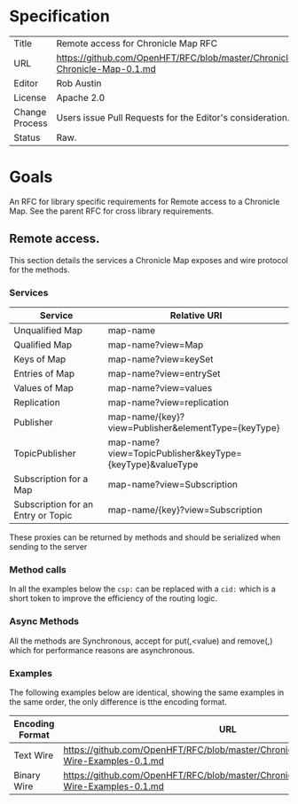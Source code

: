 # Specification

|         |                                                                         |
|:------- | ----------------------------------------------------------------------- |
| Title   | Remote access for Chronicle Map RFC                                     |
| URL     | https://github.com/OpenHFT/RFC/blob/master/Chronicle/Map/Remote/Remote-Chronicle-Map-0.1.md |
| Editor  | Rob Austin                                                            |
| License | Apache 2.0                                                              |
| Change Process | Users issue Pull Requests for the Editor's consideration.        |
| Status  | Raw.                                                                    |

# Goals
An RFC for library specific requirements for Remote access to a Chronicle Map. See the parent RFC for cross library requirements.

## Remote access.
This section details the services a Chronicle Map exposes and wire protocol for the methods.

### Services
| Service             | Relative URI                  |
| ----------------- | ----------------------------- |
| Unqualified Map  | map-name                      |
| Qualified Map     | map-name?view=Map                  |
| Keys of Map       | map-name?view=keySet               |
| Entries of Map    | map-name?view=entrySet             |
| Values of Map     | map-name?view=values               |
| Replication        | map-name?view=replication          |
| Publisher          | map-name/{key}?view=Publisher&elementType={keyType} |
| TopicPublisher   | map-name?view=TopicPublisher&keyType={keyType}&valueType |
| Subscription for a Map | map-name?view=Subscription        |
| Subscription for an Entry or Topic | map-name/{key}?view=Subscription |

These proxies can be returned by methods and should be serialized when sending to the server

### Method calls
In all the examples below the `csp:` can be replaced with a `cid:` which is a short token to improve the efficiency of the routing logic.

### Async Methods

All the methods are Synchronous, accept for put(<key>,<value) and remove(<key>,<value>) which for performance reasons are asynchronous.

### Examples

The following examples below are identical, showing the same examples in the same order, the only difference is tthe encoding format.
 
| Encoding Format  | URL                                                                                      |
| ---------------- | ---------------------------------------------------------------------------------------- |
| Text Wire        | https://github.com/OpenHFT/RFC/blob/master/Chronicle/Map/Remote/Text-Wire-Examples-0.1.md    |
| Binary Wire      | https://github.com/OpenHFT/RFC/blob/master/Chronicle/Map/Remote/Binary-Wire-Examples-0.1.md  |
